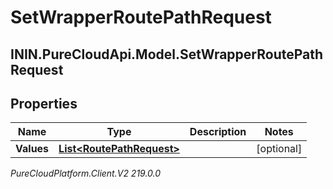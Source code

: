 # SetWrapperRoutePathRequest

## ININ.PureCloudApi.Model.SetWrapperRoutePathRequest

## Properties

|Name | Type | Description | Notes|
|------------ | ------------- | ------------- | -------------|
| **Values** | [**List&lt;RoutePathRequest&gt;**](RoutePathRequest) |  | [optional] |



_PureCloudPlatform.Client.V2 219.0.0_

